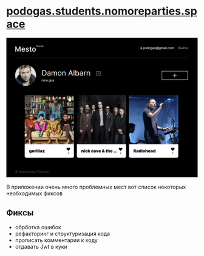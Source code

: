 # [podogas.students.nomoreparties.space](https://mesto.podogas.com/ "Mesto")
![Интерфейс](./podogas-mesto.png)

В приложении очень много проблемных мест вот список некоторых необходимых фиксов

## Фиксы
* обрботка ошибок
* рефакторинг и структуризация кода
* прописать комментарии к коду
* отдавать Jwt в куки
